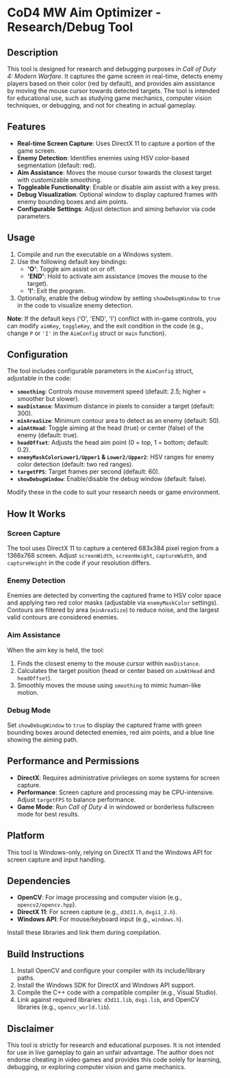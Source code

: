 # CoD4 MW Aim Optimizer - Research/Debug Tool

## Description

This tool is designed for research and debugging purposes in *Call of Duty 4: Modern Warfare*. It captures the game screen in real-time, detects enemy players based on their color (red by default), and provides aim assistance by moving the mouse cursor towards detected targets. The tool is intended for educational use, such as studying game mechanics, computer vision techniques, or debugging, and not for cheating in actual gameplay.

## Features

- **Real-time Screen Capture**: Uses DirectX 11 to capture a portion of the game screen.
- **Enemy Detection**: Identifies enemies using HSV color-based segmentation (default: red).
- **Aim Assistance**: Moves the mouse cursor towards the closest target with customizable smoothing.
- **Toggleable Functionality**: Enable or disable aim assist with a key press.
- **Debug Visualization**: Optional window to display captured frames with enemy bounding boxes and aim points.
- **Configurable Settings**: Adjust detection and aiming behavior via code parameters.

## Usage

1. Compile and run the executable on a Windows system.
2. Use the following default key bindings:
   - **'O'**: Toggle aim assist on or off.
   - **'END'**: Hold to activate aim assistance (moves the mouse to the target).
   - **'I'**: Exit the program.
3. Optionally, enable the debug window by setting `showDebugWindow` to `true` in the code to visualize enemy detection.

**Note**: If the default keys ('O', 'END', 'I') conflict with in-game controls, you can modify `aimKey`, `toggleKey`, and the exit condition in the code (e.g., change `P` or `'I'` in the `AimConfig` struct or `main` function).

## Configuration

The tool includes configurable parameters in the `AimConfig` struct, adjustable in the code:

- **`smoothing`**: Controls mouse movement speed (default: 2.5; higher = smoother but slower).
- **`maxDistance`**: Maximum distance in pixels to consider a target (default: 300).
- **`minAreaSize`**: Minimum contour area to detect as an enemy (default: 50).
- **`aimAtHead`**: Toggle aiming at the head (true) or center (false) of the enemy (default: true).
- **`headOffset`**: Adjusts the head aim point (0 = top, 1 = bottom; default: 0.2).
- **`enemyMaskColorLower1/Upper1` & `Lower2/Upper2`**: HSV ranges for enemy color detection (default: two red ranges).
- **`targetFPS`**: Target frames per second (default: 60).
- **`showDebugWindow`**: Enable/disable the debug window (default: false).

Modify these in the code to suit your research needs or game environment.

## How It Works

### Screen Capture
The tool uses DirectX 11 to capture a centered 683x384 pixel region from a 1366x768 screen. Adjust `screenWidth`, `screenHeight`, `captureWidth`, and `captureHeight` in the code if your resolution differs.

### Enemy Detection
Enemies are detected by converting the captured frame to HSV color space and applying two red color masks (adjustable via `enemyMaskColor` settings). Contours are filtered by area (`minAreaSize`) to reduce noise, and the largest valid contours are considered enemies.

### Aim Assistance
When the aim key is held, the tool:
1. Finds the closest enemy to the mouse cursor within `maxDistance`.
2. Calculates the target position (head or center based on `aimAtHead` and `headOffset`).
3. Smoothly moves the mouse using `smoothing` to mimic human-like motion.

### Debug Mode
Set `showDebugWindow` to `true` to display the captured frame with green bounding boxes around detected enemies, red aim points, and a blue line showing the aiming path.

## Performance and Permissions

- **DirectX**: Requires administrative privileges on some systems for screen capture.
- **Performance**: Screen capture and processing may be CPU-intensive. Adjust `targetFPS` to balance performance.
- **Game Mode**: Run *Call of Duty 4* in windowed or borderless fullscreen mode for best results.

## Platform

This tool is Windows-only, relying on DirectX 11 and the Windows API for screen capture and input handling.

## Dependencies

- **OpenCV**: For image processing and computer vision (e.g., `opencv2/opencv.hpp`).
- **DirectX 11**: For screen capture (e.g., `d3d11.h`, `dxgi1_2.h`).
- **Windows API**: For mouse/keyboard input (e.g., `windows.h`).

Install these libraries and link them during compilation.

## Build Instructions

1. Install OpenCV and configure your compiler with its include/library paths.
2. Install the Windows SDK for DirectX and Windows API support.
3. Compile the C++ code with a compatible compiler (e.g., Visual Studio).
4. Link against required libraries: `d3d11.lib`, `dxgi.lib`, and OpenCV libraries (e.g., `opencv_world.lib`).

## Disclaimer

This tool is strictly for research and educational purposes. It is not intended for use in live gameplay to gain an unfair advantage. The author does not endorse cheating in video games and provides this code solely for learning, debugging, or exploring computer vision and game mechanics.